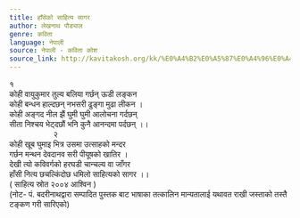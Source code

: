 ```yaml
---
title: हाँसेको साहित्य सागर
author: लेखनाथ पौड्याल
genre: कविता
language: नेपाली
source: नेपाली - कविता कोश
source_link: http://kavitakosh.org/kk/%E0%A4%B2%E0%A5%87%E0%A4%96%E0%A4%A8%E0%A4%BE%E0%A4%A5_%E0%A4%AA%E0%A5%8C%E0%A4%A1%E0%A5%8D%E0%A4%AF%E0%A4%BE%E0%A4%B2
---
```


१  
कोही वायुकुमार तुल्य बलिया गर्छन् ऊडी लङ्कन  
कोही बन्धन हाल्दछन् नभसरी ढुङ्गा मुढा लीकन ।  
कोही अङ्गद नील झैं घुमी घुमी आलोचना गर्दछन्  
सीता निश्चय भेट्दछौं भनि कुनै आनन्दमा पर्दछन् ।।  
                    २  
कोही खूब घुमाइ भित्र उसमा उत्साहको मन्दर  
गर्छन मन्थन देवदानव सरी पीयूषको खातिर ।  
देखी त्यो कविवर्गको हरघडी चान्चल्य वा जाँगर  
हाँसी नित्य छचल्किंदोछ धमिलो साहित्यको सागर ।।  
( साहित्य स्रोत २००४ आश्विन )  
(नोट- पं. बदरीनाथद्वारा सम्पादित पुस्तक बाट भाषाका तत्कालिन मान्यतालाई यथावत राखी जस्ताको तस्तै टङ्कण गरी सारिएको)
